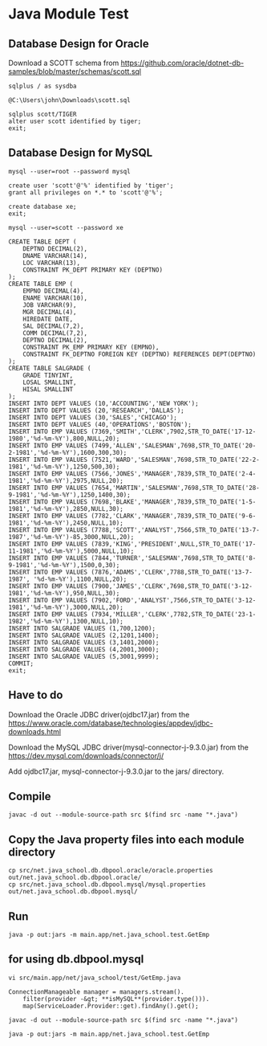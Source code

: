 # Java Module Test

## Database Design for Oracle

Download a SCOTT schema from
https://github.com/oracle/dotnet-db-samples/blob/master/schemas/scott.sql

    sqlplus / as sysdba
    
    @C:\Users\john\Downloads\scott.sql
    
    sqlplus scott/TIGER
	alter user scott identified by tiger;
	exit;

## Database Design for MySQL

	mysql --user=root --password mysql
	
	create user 'scott'@'%' identified by 'tiger';
	grant all privileges on *.* to 'scott'@'%';
	
	create database xe;
	exit;
	
	mysql --user=scott --password xe
	
	CREATE TABLE DEPT (
	    DEPTNO DECIMAL(2),
	    DNAME VARCHAR(14),
	    LOC VARCHAR(13),
	    CONSTRAINT PK_DEPT PRIMARY KEY (DEPTNO) 
	);
	CREATE TABLE EMP (
	    EMPNO DECIMAL(4),
	    ENAME VARCHAR(10),
	    JOB VARCHAR(9),
	    MGR DECIMAL(4),
	    HIREDATE DATE,
	    SAL DECIMAL(7,2),
	    COMM DECIMAL(7,2),
	    DEPTNO DECIMAL(2),
	    CONSTRAINT PK_EMP PRIMARY KEY (EMPNO),
	    CONSTRAINT FK_DEPTNO FOREIGN KEY (DEPTNO) REFERENCES DEPT(DEPTNO)
	);
	CREATE TABLE SALGRADE ( 
	    GRADE TINYINT,
	    LOSAL SMALLINT,
	    HISAL SMALLINT 
	);
	INSERT INTO DEPT VALUES (10,'ACCOUNTING','NEW YORK');
	INSERT INTO DEPT VALUES (20,'RESEARCH','DALLAS');
	INSERT INTO DEPT VALUES (30,'SALES','CHICAGO');
	INSERT INTO DEPT VALUES (40,'OPERATIONS','BOSTON');
	INSERT INTO EMP VALUES (7369,'SMITH','CLERK',7902,STR_TO_DATE('17-12-1980','%d-%m-%Y'),800,NULL,20);
	INSERT INTO EMP VALUES (7499,'ALLEN','SALESMAN',7698,STR_TO_DATE('20-2-1981','%d-%m-%Y'),1600,300,30);
	INSERT INTO EMP VALUES (7521,'WARD','SALESMAN',7698,STR_TO_DATE('22-2-1981','%d-%m-%Y'),1250,500,30);
	INSERT INTO EMP VALUES (7566,'JONES','MANAGER',7839,STR_TO_DATE('2-4-1981','%d-%m-%Y'),2975,NULL,20);
	INSERT INTO EMP VALUES (7654,'MARTIN','SALESMAN',7698,STR_TO_DATE('28-9-1981','%d-%m-%Y'),1250,1400,30);
	INSERT INTO EMP VALUES (7698,'BLAKE','MANAGER',7839,STR_TO_DATE('1-5-1981','%d-%m-%Y'),2850,NULL,30);
	INSERT INTO EMP VALUES (7782,'CLARK','MANAGER',7839,STR_TO_DATE('9-6-1981','%d-%m-%Y'),2450,NULL,10);
	INSERT INTO EMP VALUES (7788,'SCOTT','ANALYST',7566,STR_TO_DATE('13-7-1987','%d-%m-%Y')-85,3000,NULL,20);
	INSERT INTO EMP VALUES (7839,'KING','PRESIDENT',NULL,STR_TO_DATE('17-11-1981','%d-%m-%Y'),5000,NULL,10);
	INSERT INTO EMP VALUES (7844,'TURNER','SALESMAN',7698,STR_TO_DATE('8-9-1981','%d-%m-%Y'),1500,0,30);
	INSERT INTO EMP VALUES (7876,'ADAMS','CLERK',7788,STR_TO_DATE('13-7-1987', '%d-%m-%Y'),1100,NULL,20);
	INSERT INTO EMP VALUES (7900,'JAMES','CLERK',7698,STR_TO_DATE('3-12-1981','%d-%m-%Y'),950,NULL,30);
	INSERT INTO EMP VALUES (7902,'FORD','ANALYST',7566,STR_TO_DATE('3-12-1981','%d-%m-%Y'),3000,NULL,20);
	INSERT INTO EMP VALUES (7934,'MILLER','CLERK',7782,STR_TO_DATE('23-1-1982','%d-%m-%Y'),1300,NULL,10);
	INSERT INTO SALGRADE VALUES (1,700,1200);
	INSERT INTO SALGRADE VALUES (2,1201,1400);
	INSERT INTO SALGRADE VALUES (3,1401,2000);
	INSERT INTO SALGRADE VALUES (4,2001,3000);
	INSERT INTO SALGRADE VALUES (5,3001,9999);
	COMMIT;
	exit;

## Have to do

Download the Oracle JDBC driver(ojdbc17.jar) from the https://www.oracle.com/database/technologies/appdev/jdbc-downloads.html

Download the MySQL JDBC driver(mysql-connector-j-9.3.0.jar) from the https://dev.mysql.com/downloads/connector/j/

Add ojdbc17.jar, mysql-connector-j-9.3.0.jar to the jars/ directory.

## Compile

	javac -d out --module-source-path src $(find src -name "*.java")

## Copy the Java property files into each module directory

    cp src/net.java_school.db.dbpool.oracle/oracle.properties out/net.java_school.db.dbpool.oracle/
    cp src/net.java_school.db.dbpool.mysql/mysql.properties out/net.java_school.db.dbpool.mysql/
    
## Run

	java -p out:jars -m main.app/net.java_school.test.GetEmp
	
##	for using db.dbpool.mysql

    vi src/main.app/net/java_school/test/GetEmp.java
    
    ConnectionManageable manager = managers.stream().
        filter(provider -&gt; **isMySQL**(provider.type())).
        map(ServiceLoader.Provider::get).findAny().get();

    javac -d out --module-source-path src $(find src -name "*.java")
    
    java -p out:jars -m main.app/net.java_school.test.GetEmp

    
    
